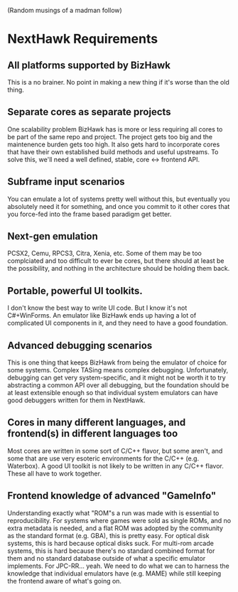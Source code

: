 (Random musings of a madman follow)

# NextHawk Requirements

## All platforms supported by BizHawk
This is a no brainer.  No point in making a new thing if it's worse than the old thing.

## Separate cores as separate projects
One scalability problem BizHawk has is more or less requiring all cores to be part of the same repo and project.
The project gets too big and the maintenence burden gets too high.  It also gets hard to incorporate cores that have their
own established build methods and useful upstreams.
To solve this, we'll need a well defined, stable, core <-> frontend API.

## Subframe input scenarios
You can emulate a lot of systems pretty well without this, but eventually you absolutely need it for something,
and once you commit to it other cores that you force-fed into the frame based paradigm get better.

## Next-gen emulation
PCSX2, Cemu, RPCS3, Citra, Xenia, etc.  Some of them may be too complciated and too difficult to ever be cores,
but there should at least be the possibility, and nothing in the architecture should be holding them back.

## Portable, powerful UI toolkits.
I don't know the best way to write UI code.  But I know it's not C#+WinForms.  An emulator like BizHawk ends up having a lot
of complicated UI components in it, and they need to have a good foundation.

## Advanced debugging scenarios
This is one thing that keeps BizHawk from being the emulator of choice for some systems.  Complex TASing means complex
debugging.
Unfortunately, debugging can get very system-specific, and it might not be worth it to try abstracting a common API over
all debugging, but the foundation should be at least extensible enough so that individual system emulators can have
good debuggers written for them in NextHawk.

## Cores in many different languages, and frontend(s) in different languages too
Most cores are written in some sort of C/C++ flavor, but some aren't, and some that are use very esoteric
environments for the C/C++ (e.g. Waterbox).  A good UI toolkit is not likely to be
written in any C/C++ flavor.  These all have to work together.

## Frontend knowledge of advanced "GameInfo"
Understanding exactly what "ROM"s a run was made with is essential to reproducibility.
For systems where games were sold as single ROMs, and no extra metadata is needed, and a flat ROM
was adopted by the community as the standard format (e.g. GBA), this is pretty easy.
For optical disk systems, this is hard because optical disks suck.
For multi-rom arcade systems, this is hard because there's no standard combined format for them and
no standard database outside of what a specific emulator implements.
For JPC-RR... yeah.
We need to do what we can to harness the knowledge that individual emulators have (e.g. MAME) while still keeping
the frontend aware of what's going on.

